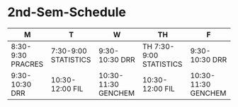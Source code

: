 # 2nd-Sem-Schedule
| M | T  | W | TH  | F |
|---|---|---|---|---|
| 8:30-9:30 PRACRES  | 7:30-9:00 STATISTICS  |  9:30-10:30 DRR |TH 7:30-9:00 STATISTICS|  9:30-10:30 DRR  |
| 9:30-10:30 DRR  |  10:30-12:00 FIL  |  10:30-11:30 GENCHEM | 10:30-12:00 FIL |  10:30-11:30 GENCHEM |


